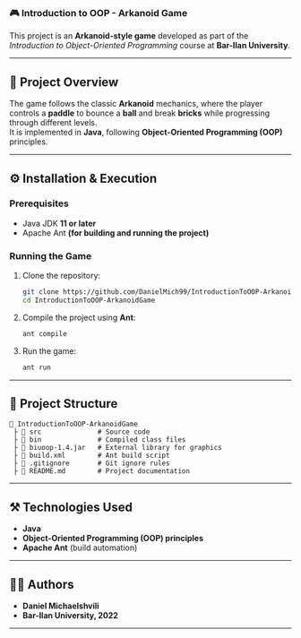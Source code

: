 ### 🎮 **Introduction to OOP - Arkanoid Game**  
This project is an **Arkanoid-style game** developed as part of the *Introduction to Object-Oriented Programming* course at **Bar-Ilan University**.

---

## 📌 **Project Overview**  
The game follows the classic **Arkanoid** mechanics, where the player controls a **paddle** to bounce a **ball** and break **bricks** while progressing through different levels.  
It is implemented in **Java**, following **Object-Oriented Programming (OOP)** principles.

---

## ⚙️ **Installation & Execution**  
### **Prerequisites**  
- Java JDK **11 or later**  
- Apache Ant **(for building and running the project)**

### **Running the Game**  
1. Clone the repository:  
   ```sh
   git clone https://github.com/DanielMich99/IntroductionToOOP-ArkanoidGame.git
   cd IntroductionToOOP-ArkanoidGame
   ```
2. Compile the project using **Ant**:  
   ```sh
   ant compile
   ```
3. Run the game:  
   ```sh
   ant run
   ```

---

## 📁 **Project Structure**  
```
📛 IntroductionToOOP-ArkanoidGame
 ├ 📂 src              # Source code
 ├ 📂 bin              # Compiled class files
 ├ 📄 biuoop-1.4.jar   # External library for graphics
 ├ 📄 build.xml        # Ant build script
 ├ 📄 .gitignore       # Git ignore rules
 ├ 📄 README.md        # Project documentation
```

---

## ⚒️ **Technologies Used**  
- **Java**  
- **Object-Oriented Programming (OOP) principles**  
- **Apache Ant** (build automation)

---

## 👨‍💻 **Authors**  
- **Daniel Michaelshvili**   
- **Bar-Ilan University, 2022**  

---

